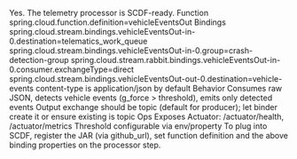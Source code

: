Yes. The telemetry processor is SCDF-ready.
Function
spring.cloud.function.definition=vehicleEventsOut
Bindings
spring.cloud.stream.bindings.vehicleEventsOut-in-0.destination=telematics_work_queue
spring.cloud.stream.bindings.vehicleEventsOut-in-0.group=crash-detection-group
spring.cloud.stream.rabbit.bindings.vehicleEventsOut-in-0.consumer.exchangeType=direct
spring.cloud.stream.bindings.vehicleEventsOut-out-0.destination=vehicle-events
content-type is application/json by default
Behavior
Consumes raw JSON, detects vehicle events (g_force > threshold), emits only detected events
Output exchange should be topic (default for producer); let binder create it or ensure existing is topic
Ops
Exposes Actuator: /actuator/health, /actuator/metrics
Threshold configurable via env/property
To plug into SCDF, register the JAR (via github_url), set function definition and the above binding properties on the processor step.